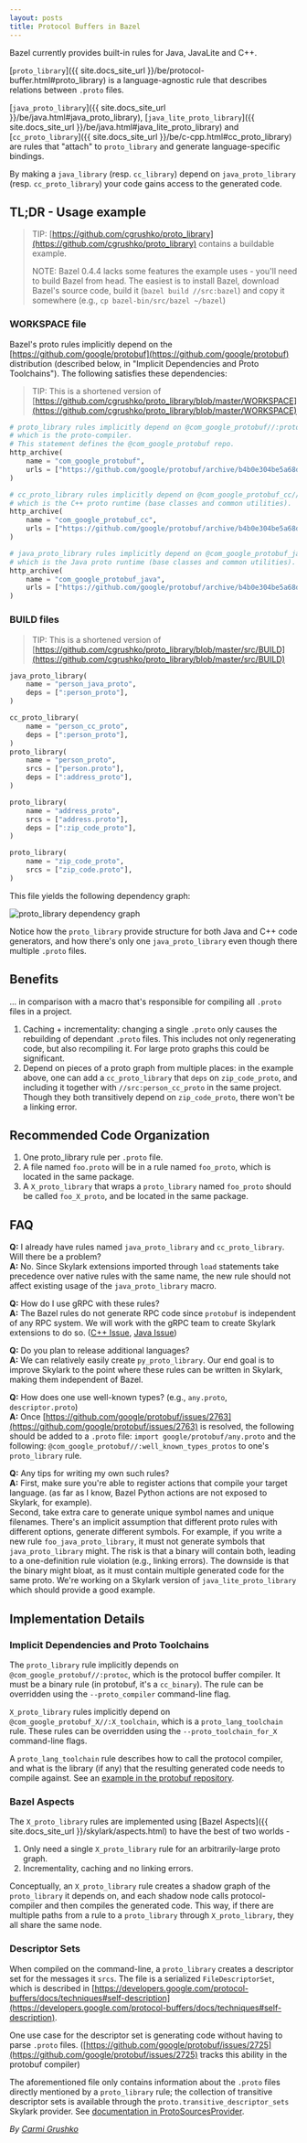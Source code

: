 ```yaml
---
layout: posts
title: Protocol Buffers in Bazel
---
```


Bazel currently provides built-in rules for Java, JavaLite and C++.

[`proto_library`]({{ site.docs_site_url }}/be/protocol-buffer.html#proto_library)
is a language-agnostic rule that describes relations between `.proto` files.

[`java_proto_library`]({{ site.docs_site_url }}/be/java.html#java_proto_library),
[`java_lite_proto_library`]({{ site.docs_site_url }}/be/java.html#java_lite_proto_library)
and
[`cc_proto_library`]({{ site.docs_site_url }}/be/c-cpp.html#cc_proto_library)
are rules that "attach" to `proto_library` and generate language-specific
bindings.

By making a `java_library` (resp. `cc_library`) depend on `java_proto_library`
(resp. `cc_proto_library`) your code gains access to the generated code.

## TL;DR - Usage example

> TIP:
> [https://github.com/cgrushko/proto_library](https://github.com/cgrushko/proto_library)
> contains a buildable example.
>
> NOTE: Bazel 0.4.4 lacks some features the example uses - you'll need to build
> Bazel from head. The easiest is to install Bazel, download Bazel's source
> code, build it (`bazel build //src:bazel`) and copy it somewhere (e.g., `cp
> bazel-bin/src/bazel ~/bazel`)

### WORKSPACE file

Bazel's proto rules implicitly depend on the
[https://github.com/google/protobuf](https://github.com/google/protobuf)
distribution (described below, in "Implicit Dependencies and Proto Toolchains").
The following satisfies these dependencies:

> TIP: This is a shortened version of
> [https://github.com/cgrushko/proto_library/blob/master/WORKSPACE](https://github.com/cgrushko/proto_library/blob/master/WORKSPACE)

```python
# proto_library rules implicitly depend on @com_google_protobuf//:protoc,
# which is the proto-compiler.
# This statement defines the @com_google_protobuf repo.
http_archive(
    name = "com_google_protobuf",
    urls = ["https://github.com/google/protobuf/archive/b4b0e304be5a68de3d0ee1af9b286f958750f5e4.zip"],
)

# cc_proto_library rules implicitly depend on @com_google_protobuf_cc//:cc_toolchain,
# which is the C++ proto runtime (base classes and common utilities).
http_archive(
    name = "com_google_protobuf_cc",
    urls = ["https://github.com/google/protobuf/archive/b4b0e304be5a68de3d0ee1af9b286f958750f5e4.zip"],
)

# java_proto_library rules implicitly depend on @com_google_protobuf_java//:java_toolchain,
# which is the Java proto runtime (base classes and common utilities).
http_archive(
    name = "com_google_protobuf_java",
    urls = ["https://github.com/google/protobuf/archive/b4b0e304be5a68de3d0ee1af9b286f958750f5e4.zip"],
)
```

### BUILD files

> TIP: This is a shortened version of
> [https://github.com/cgrushko/proto_library/blob/master/src/BUILD](https://github.com/cgrushko/proto_library/blob/master/src/BUILD)

```python
java_proto_library(
    name = "person_java_proto",
    deps = [":person_proto"],
)

cc_proto_library(
    name = "person_cc_proto",
    deps = [":person_proto"],
)
proto_library(
    name = "person_proto",
    srcs = ["person.proto"],
    deps = [":address_proto"],
)

proto_library(
    name = "address_proto",
    srcs = ["address.proto"],
    deps = [":zip_code_proto"],
)

proto_library(
    name = "zip_code_proto",
    srcs = ["zip_code.proto"],
)
```

This file yields the following dependency graph:

![proto_library dependency graph](/assets/proto_library-dep-graph.png)

Notice how the `proto_library` provide structure for both Java and C++ code
generators, and how there's only one `java_proto_library` even though there
multiple `.proto` files.

## Benefits

... in comparison with a macro that's responsible for compiling all `.proto`
files in a project.

1.  Caching + incrementality: changing a single `.proto` only causes the
    rebuilding of dependant `.proto` files. This includes not only regenerating
    code, but also recompiling it. For large proto graphs this could be
    significant.
2.  Depend on pieces of a proto graph from multiple places: in the example
    above, one can add a `cc_proto_library` that `deps` on `zip_code_proto`, and
    including it together with `//src:person_cc_proto` in the same project.
    Though they both transitively depend on `zip_code_proto`, there won't be a
    linking error.

## Recommended Code Organization

1.  One proto_library rule per `.proto` file.
2.  A file named `foo.proto` will be in a rule named `foo_proto`, which is
    located in the same package.
3.  A `X_proto_library` that wraps a `proto_library` named `foo_proto` should be
    called `foo_X_proto`, and be located in the same package.

## FAQ

**Q:** I already have rules named `java_proto_library` and `cc_proto_library`.
Will there be a problem?<br />
**A:** No. Since Skylark extensions imported through `load` statements take
precedence over native rules with the same name, the new rule should not affect
existing usage of the `java_proto_library` macro.

**Q:** How do I use gRPC with these rules?<br />
**A:** The Bazel rules do not generate RPC code since `protobuf` is independent
of any RPC system. We will work with the gRPC team to create Skylark extensions
to do so. ([C++ Issue](https://github.com/grpc/grpc/issues/9873), [Java
Issue](https://github.com/grpc/grpc-java/issues/2756))

**Q:** Do you plan to release additional languages?<br />
**A:** We can relatively easily create `py_proto_library`. Our end goal is to
improve Skylark to the point where these rules can be written in Skylark, making
them independent of Bazel.

**Q:** How does one use well-known types? (e.g., `any.proto`,
`descriptor.proto`)<br />
**A:** Once [https://github.com/google/protobuf/issues/2763](https://github.com/google/protobuf/issues/2763) is resolved, the
following should be added to a `.proto` file: `import google/protobuf/any.proto`
and the following: `@com_google_protobuf//:well_known_types_protos` to one's
`proto_library` rule.

**Q:** Any tips for writing my own such rules?<br />
**A:** First, make sure you're able to register actions that compile your target
language. (as far as I know, Bazel Python actions are not exposed to Skylark,
for example).<br />
Second, take extra care to generate unique symbol names and unique filenames.
There's an implicit assumption that different proto rules with different
options, generate different symbols. For example, if you write a new rule
`foo_java_proto_library`, it must not generate symbols that `java_proto_library`
might. The risk is that a binary will contain both, leading to a one-definition
rule violation (e.g., linking errors). The downside is that the binary might
bloat, as it must contain multiple generated code for the same proto. We're
working on a Skylark version of `java_lite_proto_library` which should provide a
good example.

## Implementation Details

### Implicit Dependencies and Proto Toolchains

The `proto_library` rule implicitly depends on `@com_google_protobuf//:protoc`,
which is the protocol buffer compiler. It must be a binary rule (in protobuf,
it's a `cc_binary`). The rule can be overridden using the `--proto_compiler`
command-line flag.

`X_proto_library` rules implicitly depend on
`@com_google_protobuf_X//:X_toolchain`, which is a `proto_lang_toolchain` rule.
These rules can be overridden using the `--proto_toolchain_for_X` command-line
flags.

A `proto_lang_toolchain` rule describes how to call the protocol compiler, and
what is the library (if any) that the resulting generated code needs to compile
against. See an [example in the protobuf
repository](https://github.com/google/protobuf/blob/b4b0e304be5a68de3d0ee1af9b286f958750f5e4/BUILD#L773).

### Bazel Aspects

The `X_proto_library` rules are implemented using [Bazel
Aspects]({{ site.docs_site_url }}/skylark/aspects.html) to have
the best of two worlds -

1.  Only need a single `X_proto_library` rule for an arbitrarily-large proto
    graph.
2.  Incrementality, caching and no linking errors.

Conceptually, an `X_proto_library` rule creates a shadow graph of the
`proto_library` it depends on, and each shadow node calls protocol-compiler and
then compiles the generated code. This way, if there are multiple paths from a
rule to a `proto_library` through `X_proto_library`, they all share the same
node.

### Descriptor Sets

When compiled on the command-line, a `proto_library` creates a descriptor set
for the messages it `srcs`. The file is a serialized `FileDescriptorSet`, which
is described in
[https://developers.google.com/protocol-buffers/docs/techniques#self-description](https://developers.google.com/protocol-buffers/docs/techniques#self-description).

One use case for the descriptor set is generating code without having to parse
`.proto` files.
([https://github.com/google/protobuf/issues/2725](https://github.com/google/protobuf/issues/2725)
tracks this ability in the protobuf compiler)

The aforementioned file only contains information about the `.proto` files
directly mentioned by a `proto_library` rule; the collection of transitive
descriptor sets is available through the `proto.transitive_descriptor_sets`
Skylark provider. See [documentation in
ProtoSourcesProvider](https://github.com/bazelbuild/bazel/blob/5dbb23ba44ec0037cf0944b17716ea3f08a69c27/src/main/java/com/google/devtools/build/lib/rules/proto/ProtoSourcesProvider.java#L121).

*By [Carmi Grushko](https://github.com/cgrushko)*
